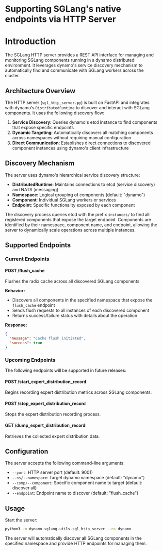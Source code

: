 <!--
SPDX-FileCopyrightText: Copyright (c) 2025 NVIDIA CORPORATION & AFFILIATES. All rights reserved.
SPDX-License-Identifier: Apache-2.0
-->

# Supporting SGLang's native endpoints via HTTP Server

# Introduction

The SGLang HTTP server provides a REST API interface for managing and monitoring SGLang components running in a dynamo distributed environment. It leverages dynamo's service discovery mechanism to automatically find and communicate with SGLang workers across the cluster.

## Architecture Overview

The HTTP server (`sgl_http_server.py`) is built on FastAPI and integrates with dynamo's `DistributedRuntime` to discover and interact with SGLang components. It uses the following discovery flow:

1. **Service Discovery**: Queries dynamo's etcd instance to find components that expose specific endpoints
2. **Dynamic Targeting**: Automatically discovers all matching components across namespaces without requiring manual configuration
3. **Direct Communication**: Establishes direct connections to discovered component instances using dynamo's client infrastructure

## Discovery Mechanism

The server uses dynamo's hierarchical service discovery structure:

- **DistributedRuntime**: Maintains connections to etcd (service discovery) and NATS (messaging)
- **Namespace**: Logical grouping of components (default: "dynamo")
- **Component**: Individual SGLang workers or services
- **Endpoint**: Specific functionality exposed by each component

The discovery process queries etcd with the prefix `instances/` to find all registered components that expose the target endpoint. Components are identified by their namespace, component name, and endpoint, allowing the server to dynamically scale operations across multiple instances.

## Supported Endpoints

### Current Endpoints

#### POST /flush_cache
Flushes the radix cache across all discovered SGLang components.

**Behavior:**
- Discovers all components in the specified namespace that expose the `flush_cache` endpoint
- Sends flush requests to all instances of each discovered component
- Returns success/failure status with details about the operation

**Response:**
```json
{
  "message": "Cache flush initiated",
  "success": true
}
```

### Upcoming Endpoints

The following endpoints will be supported in future releases:

#### POST /start_expert_distribution_record
Begins recording expert distribution metrics across SGLang components.

#### POST /stop_expert_distribution_record
Stops the expert distribution recording process.

#### GET /dump_expert_distribution_record
Retrieves the collected expert distribution data.

## Configuration

The server accepts the following command-line arguments:

- `--port`: HTTP server port (default: 9001)
- `--ns/--namespace`: Target dynamo namespace (default: "dynamo")
- `--comp/--component`: Specific component name to target (default: discover all)
- `--endpoint`: Endpoint name to discover (default: "flush_cache")

## Usage

Start the server:
```bash
python3 -m dynamo.sglang.utils.sgl_http_server --ns dynamo
```

The server will automatically discover all SGLang components in the specified namespace and provide HTTP endpoints for managing them.
